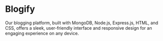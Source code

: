 # Blogify
 Our blogging platform, built with MongoDB, Node.js, Express.js, HTML, and CSS, offers a sleek, user-friendly interface and responsive design for an engaging experience on any device. 

